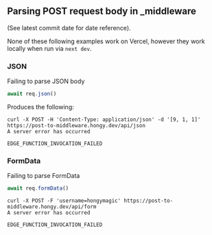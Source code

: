 ## Parsing POST request body in _middleware

(See latest commit date for date reference).

None of these following examples work on Vercel, however they work locally when run via `next dev`.

### JSON

Failing to parse JSON body

```ts
await req.json()
```

Produces the following:

```
curl -X POST -H 'Content-Type: application/json' -d '[9, 1, 1]' https://post-to-middleware.hongy.dev/api/json
A server error has occurred

EDGE_FUNCTION_INVOCATION_FAILED
```

### FormData

Failing to parse FormData

```ts
await req.formData()
```

```
curl -X POST -F 'username=hongymagic' https://post-to-middleware.hongy.dev/api/form
A server error has occurred

EDGE_FUNCTION_INVOCATION_FAILED
```
